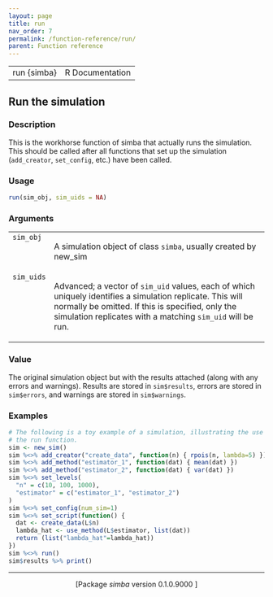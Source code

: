 ```yaml
---
layout: page
title: run 
nav_order: 7 
permalink: /function-reference/run/
parent: Function reference
---
```



<table width="100%" summary="page for run {simba}"><tr><td>run {simba}</td><td style="text-align: right;">R Documentation</td></tr></table>

<h2>Run the simulation</h2>

<h3>Description</h3>

<p>This is the workhorse function of <span class="pkg">simba</span> that actually runs
the simulation. This should be called after all functions that set up the
simulation (<span style='font-family:&quot;SFMono-Regular&quot;,Menlo,Consolas,Monospace; font-size:0.85em'>add_creator</span>, <span style='font-family:&quot;SFMono-Regular&quot;,Menlo,Consolas,Monospace; font-size:0.85em'>set_config</span>, etc.) have been
called.
</p>


<h3>Usage</h3>

```R
run(sim_obj, sim_uids = NA)
```


<h3>Arguments</h3>

<table summary="R argblock">
<tr valign="top"><td><span style='font-family:&quot;SFMono-Regular&quot;,Menlo,Consolas,Monospace; font-size:0.85em'>sim_obj</span></td>
<td>
<p>A simulation object of class <span style='font-family:&quot;SFMono-Regular&quot;,Menlo,Consolas,Monospace; font-size:0.85em'>simba</span>, usually created by
new_sim</p>
</td></tr>
<tr valign="top"><td><span style='font-family:&quot;SFMono-Regular&quot;,Menlo,Consolas,Monospace; font-size:0.85em'>sim_uids</span></td>
<td>
<p>Advanced; a vector of <span style='font-family:&quot;SFMono-Regular&quot;,Menlo,Consolas,Monospace; font-size:0.85em'>sim_uid</span> values, each of which
uniquely identifies a simulation replicate. This will normally be
omitted. If this is specified, only the simulation replicates with a
matching <span style='font-family:&quot;SFMono-Regular&quot;,Menlo,Consolas,Monospace; font-size:0.85em'>sim_uid</span> will be run.</p>
</td></tr>
</table>


<h3>Value</h3>

<p>The original simulation object but with the results attached (along
with any errors and warnings). Results are stored in <span style='font-family:&quot;SFMono-Regular&quot;,Menlo,Consolas,Monospace; font-size:0.85em'>sim$results</span>,
errors are stored in <span style='font-family:&quot;SFMono-Regular&quot;,Menlo,Consolas,Monospace; font-size:0.85em'>sim$errors</span>, and warnings are stored in
<span style='font-family:&quot;SFMono-Regular&quot;,Menlo,Consolas,Monospace; font-size:0.85em'>sim$warnings</span>.
</p>


<h3>Examples</h3>

```R
# The following is a toy example of a simulation, illustrating the use of
# the run function.
sim <- new_sim()
sim %<>% add_creator("create_data", function(n) { rpois(n, lambda=5) })
sim %<>% add_method("estimator_1", function(dat) { mean(dat) })
sim %<>% add_method("estimator_2", function(dat) { var(dat) })
sim %<>% set_levels(
  "n" = c(10, 100, 1000),
  "estimator" = c("estimator_1", "estimator_2")
)
sim %<>% set_config(num_sim=1)
sim %<>% set_script(function() {
  dat <- create_data(L$n)
  lambda_hat <- use_method(L$estimator, list(dat))
  return (list("lambda_hat"=lambda_hat))
})
sim %<>% run()
sim$results %>% print()
```

<hr /><div style="text-align: center;">[Package <em>simba</em> version 0.1.0.9000 ]</div>
